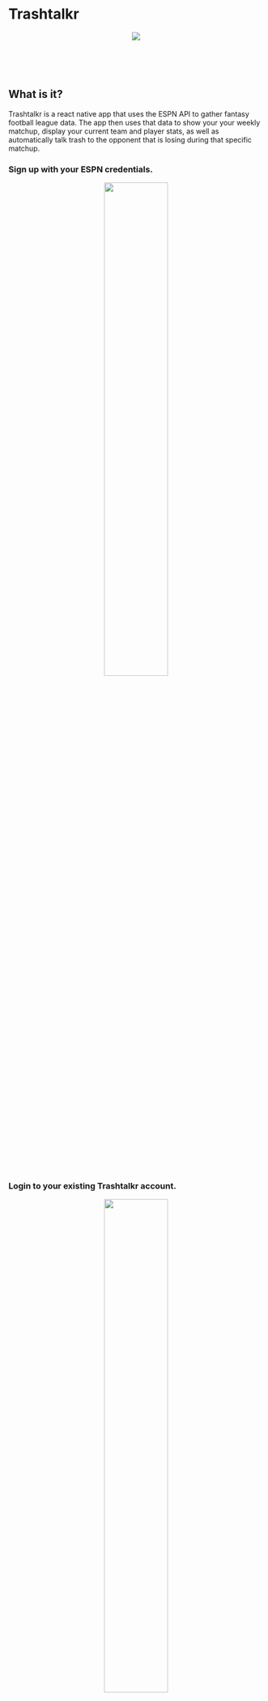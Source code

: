 # Trashtalkr


<p align="center"> <img  src="https://media.giphy.com/media/l4EpcazyPta1byn8Q/giphy.gif" ></p>

<br>
<br>
<br>

##  What is it?
Trashtalkr is a react native app that uses the ESPN API to gather fantasy football league data. The app then uses that data to show your your weekly matchup, display your current team and player stats, as well as automatically talk trash to the opponent that is losing during that specific matchup.



### Sign up with your ESPN credentials.
<p align="center">
    <img width=50% src="./2.png">
</p>


### Login to your existing Trashtalkr account.

<p align="center">
    <img width=50% src="./3.png">
    <br>
    <img width=50% src="./4.png">
</p>

### App will open to your current week matchup.

<p align="center">
    <img width=50% src="./5.png">
    <br>
    <img width=50% src="./6.png">
</p>

### Home page is a news feed from "newsapi.org".

<p align="center">
    <img width=50% src="./7.png">
  </a>


### NFl page is weekly NFL team game scores.

<p align="center">
    <img width=50% src="./8.png">
</p>

### Trashtalkr page is where you can view your messages that Trashtalkr sent you.

<p align="center">
    <img width=50% src="./9.png">
</p>
